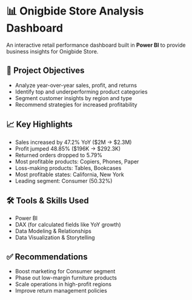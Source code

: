 # 📊 Onigbide Store Analysis Dashboard

An interactive retail performance dashboard built in **Power BI** to provide business insights for Onigbide Store.

## 📌 Project Objectives
- Analyze year-over-year sales, profit, and returns
- Identify top and underperforming product categories
- Segment customer insights by region and type
- Recommend strategies for increased profitability

## 📈 Key Highlights
- Sales increased by 47.2% YoY ($2M → $2.3M)
- Profit jumped 48.85% ($196K → $292.3K)
- Returned orders dropped to 5.79%
- Most profitable products: Copiers, Phones, Paper
- Loss-making products: Tables, Bookcases
- Most profitable states: California, New York
- Leading segment: Consumer (50.32%)

## 🛠 Tools & Skills Used
- Power BI  
- DAX (for calculated fields like YoY growth)  
- Data Modeling & Relationships  
- Data Visualization & Storytelling

## ✅ Recommendations
- Boost marketing for Consumer segment
- Phase out low-margin furniture products
- Scale operations in high-profit regions
- Improve return management policies





